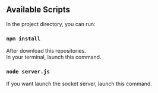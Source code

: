 ## Available Scripts

In the project directory, you can run:

### `npm install`

After download this repositories.<br />
In your terminal, launch this command.

### `node server.js`

If you want launch the socket server, launch this command.
